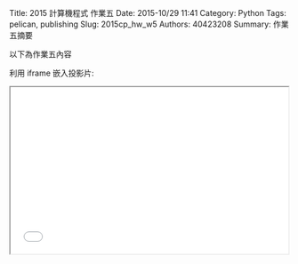 Title: 2015 計算機程式 作業五
Date: 2015-10/29 11:41
Category: Python
Tags: pelican, publishing
Slug: 2015cp_hw_w5
Authors: 40423208
Summary: 作業五摘要

以下為作業五內容

利用 iframe 嵌入投影片:

<iframe src="40423208_cp_w5_p.html" width="500" height="300"></iframe>

